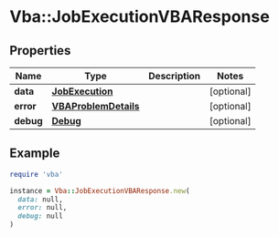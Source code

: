 # Vba::JobExecutionVBAResponse

## Properties

| Name | Type | Description | Notes |
| ---- | ---- | ----------- | ----- |
| **data** | [**JobExecution**](JobExecution.md) |  | [optional] |
| **error** | [**VBAProblemDetails**](VBAProblemDetails.md) |  | [optional] |
| **debug** | [**Debug**](Debug.md) |  | [optional] |

## Example

```ruby
require 'vba'

instance = Vba::JobExecutionVBAResponse.new(
  data: null,
  error: null,
  debug: null
)
```

